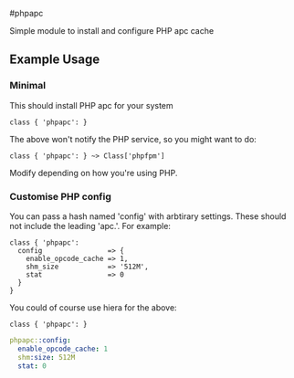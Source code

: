 #phpapc

Simple module to install and configure PHP apc cache

## Example Usage

### Minimal

This should install PHP apc for your system

```puppet
class { 'phpapc': }
```

The above won't notify the PHP service, so you might want to do:

```puppet
class { 'phpapc': } ~> Class['phpfpm']
```

Modify depending on how you're using PHP.

### Customise PHP config

You can pass a hash named 'config' with arbtirary settings.  These
should not include the leading 'apc.'.  For example:

```puppet
class { 'phpapc':
  config                => {
    enable_opcode_cache => 1,
    shm_size            => '512M',
    stat                => 0
  }
}
```

You could of course use hiera for the above:

```puppet
class { 'phpapc': }
```

```yaml
phpapc::config:
  enable_opcode_cache: 1
  shm:size: 512M
  stat: 0
```
